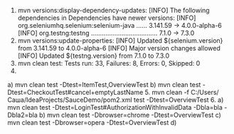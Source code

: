 1. mvn versions:display-dependency-updates:
[INFO] The following dependencies in Dependencies have newer versions:
[INFO]   org.seleniumhq.selenium:selenium-java ...... 3.141.59 -> 4.0.0-alpha-6
[INFO]   org.testng:testng ..................................... 7.1.0 -> 7.3.0
2. mvn versions:update-properties:
[INFO] Updated ${selenium.version} from 3.141.59 to 4.0.0-alpha-6
[INFO] Major version changes allowed
[INFO] Updated ${testng.version} from 7.1.0 to 7.3.0
3. mvn clean test:
Tests run: 33, Failures: 8, Errors: 0, Skipped: 0
4.
а) mvn clean test -Dtest=ItemTest,OverviewTest
b) mvn clean test -Dtest=CheckoutTest#cancel+emptyLastName
5. mvn clean -f C:/Users/Саша/IdeaProjects/SauceDemo/pom2.xml test -Dtest=OverviewTest
6. 
a) mvn clean test -Dtest=LoginTest#AuthorizationWithInvalidData -Dbla=bla -Dbla2=bla
b) mvn clean test -Dbrowser=chrome -Dtest=OverviewTest
c) mvn clean test -Dbrowser=opera -Dtest=OverviewTest
d)






